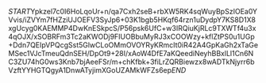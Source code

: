 $START$Ypkzel7c0I6HoLqoUr+n/qa7Cxh2seB+rbXW5RK4sqWuyBpSzIOEa0YVvis/iZVYm7fHZziUJOEFV3SyJp6+03K1bgb5HKqf64rzn1uDydpY7KS8D1X8xgUcyg0KAEMMP4DwKnESkpcS/P56psk6UfC+w3IRQiuKjRLc9TXWTf4u3x4qOJX/xSOBRFm3Tc2aKWODj9FIUOBbuMyRJ3xCOOWzy+kflZtPS0u1UGp+Ddn7QEIpVPQcgSst5GlwCLoOMmOVOYRyKRmcIt0iR42A4GpKaGh2xTaGeMSec1VJcTmeuQdnSEH/DpOt9+28I/xAoW4DfE7aKQeediNeyhBBxlLl1Cn6NC3ZU74hG0ws3Knb7bjAeeFSr/m+chKfbk+3fiLrZQRBiewzx8wADTkNjyrr6bVzftYYHGTQgyA1DnwATyjimXGoUZAMkWFZs6ep$END$